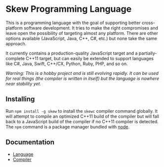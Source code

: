 # Skew Programming Language

This is a programming language with the goal of supporting better cross-platform software development. It tries to make the right compromises and leave open the possibility of targeting almost any platform. There are other options available (JavaScript, Java, C++, C#, etc.) but none take the same approach.

It currently contains a production-quality JavaScript target and a partially-complete C++11 target, but can easily be extended to support languages like C#, Java, Swift, C++/CX, Python, Ruby, PHP, and so on.

*Warning: This is a hobby project and is still evolving rapidly. It can be used for real things (the compiler is written in itself) but the language is nowhere near stability yet.*

## Installing

Run `npm install -g skew` to install the `skewc` compiler command globally. It will attempt to compile an optimized C++11 build of the compiler but will fall back to a JavaScript build of the compiler if no C++11 compiler is detected. The `npm` command is a package manager bundled with [node](http://nodejs.org/download/).

## Documentation

- [Language](docs/language.md)
- [Compiler](docs/compiler.md)

